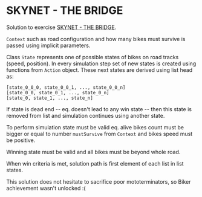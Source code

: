 # SKYNET - THE BRIDGE
Solution to exercise [SKYNET - THE BRIDGE](https://www.codingame.com/training/hard/the-bridge-episode-2).

`Context` such as road configuration and how many bikes must survive is passed using implicit parameters.

Class `State` represents one of possible states of bikes on road tracks (speed, position). In every simulation step set of new states is created using functions from `Action` object. These next states are derived using list head as:

```
[state_0_0_0, state_0_0_1, ..., state_0_0_n]
[state_0_0, state_0_1, ..., state_0_n]
[state_0, state_1, ..., state_n]
```

If state is dead end -- eq. doesn't lead to any win state -- then this state is removed from list and simulation continues using another state. 

To perform simulation state must be valid eq. alive bikes count must be bigger or equal to number `mustSurvive` from `Context` and bikes speed must be positive.

Winning state must be valid and all bikes must be beyond whole road.

When win criteria is met, solution path is first element of each list in list states.

This solution does not hesitate to sacrifice poor mototerminators, so Biker achievement wasn't unlocked :(